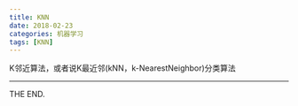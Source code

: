 ```yaml
---
title: KNN
date: 2018-02-23
categories: 机器学习
tags: [KNN]
---
```


K邻近算法，或者说K最近邻(kNN，k-NearestNeighbor)分类算法

- - -
THE END.
